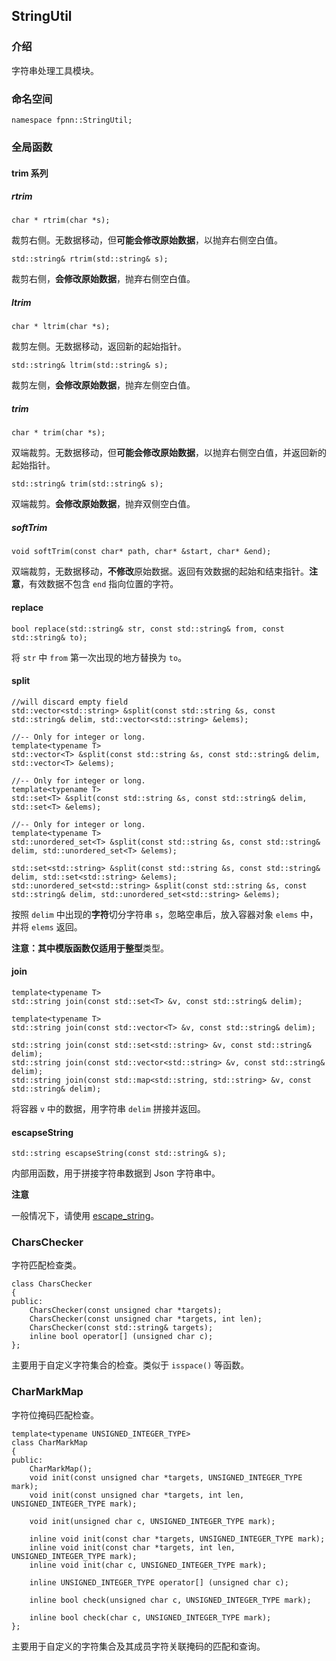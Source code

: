 ## StringUtil

### 介绍

字符串处理工具模块。

### 命名空间

	namespace fpnn::StringUtil;

### 全局函数

#### trim 系列

##### rtrim

	char * rtrim(char *s);

裁剪右侧。无数据移动，但**可能会修改原始数据**，以抛弃右侧空白值。

	std::string& rtrim(std::string& s);

裁剪右侧，**会修改原始数据**，抛弃右侧空白值。


##### ltrim

	char * ltrim(char *s);

裁剪左侧。无数据移动，返回新的起始指针。

	std::string& ltrim(std::string& s);

裁剪左侧，**会修改原始数据**，抛弃左侧空白值。

##### trim

	char * trim(char *s);

双端裁剪。无数据移动，但**可能会修改原始数据**，以抛弃右侧空白值，并返回新的起始指针。

	std::string& trim(std::string& s);

双端裁剪。**会修改原始数据**，抛弃双侧空白值。


##### softTrim

	void softTrim(const char* path, char* &start, char* &end);

双端裁剪，无数据移动，**不修改**原始数据。返回有效数据的起始和结束指针。**注意**，有效数据不包含 `end` 指向位置的字符。

#### replace

	bool replace(std::string& str, const std::string& from, const std::string& to);

将 `str` 中 `from` 第一次出现的地方替换为 `to`。

#### split

	//will discard empty field
	std::vector<std::string> &split(const std::string &s, const std::string& delim, std::vector<std::string> &elems);

	//-- Only for integer or long.
	template<typename T>
	std::vector<T> &split(const std::string &s, const std::string& delim, std::vector<T> &elems);

	//-- Only for integer or long.
	template<typename T>
	std::set<T> &split(const std::string &s, const std::string& delim, std::set<T> &elems);

	//-- Only for integer or long.
	template<typename T>
	std::unordered_set<T> &split(const std::string &s, const std::string& delim, std::unordered_set<T> &elems);

	std::set<std::string> &split(const std::string &s, const std::string& delim, std::set<std::string> &elems);
	std::unordered_set<std::string> &split(const std::string &s, const std::string& delim, std::unordered_set<std::string> &elems);

按照 `delim` 中出现的**字符**切分字符串 `s`，忽略空串后，放入容器对象 `elems` 中，并将 `elems` 返回。

**注意：**其中模版函数仅适用于**整型**类型。


#### join

	template<typename T>
	std::string join(const std::set<T> &v, const std::string& delim);

	template<typename T>
	std::string join(const std::vector<T> &v, const std::string& delim);

	std::string join(const std::set<std::string> &v, const std::string& delim);
	std::string join(const std::vector<std::string> &v, const std::string& delim);
	std::string join(const std::map<std::string, std::string> &v, const std::string& delim);

将容器 `v` 中的数据，用字符串 `delim` 拼接并返回。


#### escapseString

	std::string escapseString(const std::string& s);

内部用函数，用于拼接字符串数据到 Json 字符串中。

**注意**

一般情况下，请使用 [escape_string](escapeString.md#escape_string)。


### CharsChecker

字符匹配检查类。

	class CharsChecker
	{
	public:
		CharsChecker(const unsigned char *targets);
		CharsChecker(const unsigned char *targets, int len);
		CharsChecker(const std::string& targets);
		inline bool operator[] (unsigned char c);
	};

主要用于自定义字符集合的检查。类似于 `isspace()` 等函数。

### CharMarkMap

字符位掩码匹配检查。

	template<typename UNSIGNED_INTEGER_TYPE>
	class CharMarkMap
	{
	public:
		CharMarkMap();
		void init(const unsigned char *targets, UNSIGNED_INTEGER_TYPE mark);
		void init(const unsigned char *targets, int len, UNSIGNED_INTEGER_TYPE mark);

		void init(unsigned char c, UNSIGNED_INTEGER_TYPE mark);

		inline void init(const char *targets, UNSIGNED_INTEGER_TYPE mark);
		inline void init(const char *targets, int len, UNSIGNED_INTEGER_TYPE mark);
		inline void init(char c, UNSIGNED_INTEGER_TYPE mark);

		inline UNSIGNED_INTEGER_TYPE operator[] (unsigned char c);

		inline bool check(unsigned char c, UNSIGNED_INTEGER_TYPE mark);

		inline bool check(char c, UNSIGNED_INTEGER_TYPE mark);
	};

主要用于自定义的字符集合及其成员字符关联掩码的匹配和查询。